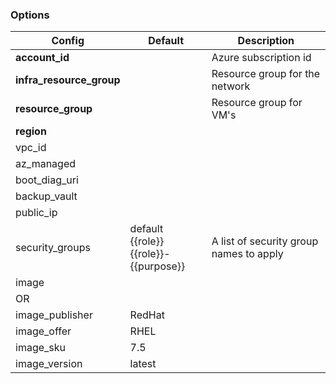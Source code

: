 

### Options

| Config                  | Default                                       | Description                                          |
| ----------------------- | --------------------------------------------- | ---------------------------------------------------- |
| **account_id**          |                                               | Azure subscription id                     |
| **infra_resource_group** | | Resource group for the network |
| **resource_group** | | Resource group for VM's |
| **region** | |  |
| vpc_id | |  |
| az_managed | |  |
| boot_diag_uri | |  |
| backup_vault | |  |
| public_ip | |  |
| security_groups         | default <br>{{role}} <br>{{role}}-{{purpose}} | A list of security group names to apply              |
| image |  |  |
| OR |  |  |
| image_publisher | RedHat |  |
| image_offer | RHEL |  |
| image_sku | 7.5 |  |
| image_version | latest |  |
